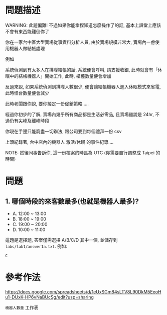 # 問題描述

WARNING: 此題偏難! 不過如果你能拿捏知道怎麼操作了的話, 基本上課堂上應該不會有東西能難倒你了

你在一家台中區大型賣場從事資料分析人員, 由於賣場規模非常大, 賣場內一慮使用機器人做結帳處理

例如

系統偵測到有太多人在排隊結帳的話, 系統便會呼叫, 請支援收銀, 此時就會有「休眠中的結帳機器人」開始工作, 此時, 櫃檯數量便會增加

反過來說, 如果系統偵測到排隊人數很少, 便會讓結帳機器人進入休眠模式來省電, 此時怪台數量便會減少

此時老闆跟你說, 要你擬定一份促銷策略.....

經過你初步的了解, 賣場內幾乎所有商品都是生活必需品, 且賣場雖說是 24hr, 不過仍有尖峰及離峰時段

你現在手邊只能窮盡一切辦法, 跟公司要到每個禮拜一份 csv

上頭紀錄著, 台中店內的機器人 激活/休眠 的事件紀錄....

NOTE: 然後同事告訴你, 這一份檔案的時區為 UTC (你需要自行調整成 Taipei 的時間)

# 問題

## 1. 哪個時段的來客數最多(也就是機器人最多)?

- A. 12:00 ~ 13:00
- B. 18:00 ~ 19:00
- C. 19:00 ~ 20:00
- D. 10:00 ~ 11:00

這題是選擇題, 答案僅需選擇 A/B/C/D 其中一個, 並儲存到 `labs/lab1/answer1a.txt`. 例如:

```txt
C
```

# 參考作法

https://docs.google.com/spreadsheets/d/1eUxSGm84sLTV8L90DkM5EeoHu1-DUxK-HP6vNaBUcSg/edit?usp=sharing

`機器人數量` 工作表
